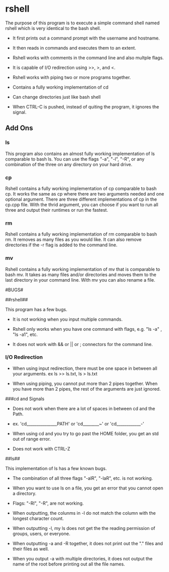 # rshell #

The purpose of this program is to execute a simple command shell named rshell which is very identical to the bash shell. 

* It first prints out a command prompt with the username and hostname. 

* It then reads in commands and executes them to an extent.

* Rshell works with comments in the command line and also multple flags.

* It is capable of I/O redirection using >>, >, and <.

* Rshell works with piping two or more  programs together.

* Contains a fully working implementation of cd

* Can change directories just like bash shell

* When CTRL-C is pushed, instead of quiting the program, it ignores the signal.

## Add Ons ##

### ls ###

This program also contains an almost fully working implementation of ls comparable to bash ls. You can use the flags "-a", "-l", "-R", or any combination of the three on any directory on your hard drive. 

### cp ###

Rshell contains a fully working implementation of cp comparable to bash cp. It works the same as cp where there are two arguments needed and one optional argument. There are three different implementations of cp in the cp.cpp file. With the thrid argument, you can choose if you want to run all three and output their runtimes or run the fastest.

### rm ###

Rshell contains a fully working implementation of rm comparable to bash rm. It removes as many files as you would like. It can also remove directories if the -r flag is added to the command line.

### mv ###

Rshell contains a fully working implementation of mv that is comparable to bash mv. It takes as many files and/or directories and moves them to the last directory in your command line. With mv you can also rename a file.

#BUGS#

##rshell##

This program has a few bugs. 

* It is not working when you input multiple commands. 

* Rshell only works when you have one command with flags, e.g. "ls -a" , "ls -a1", etc.

* It does not work with && or || or ; connectors for the command line.

### I/O Redirection ###

* When using input redirection, there must be one space in between all your arguments.
ex ls >> ls.txt, ls > ls.txt

* When using piping, you cannot put more than 2 pipes together. When you have more than 2 pipes, the rest of the arguments are just ignored.

###cd and Signals

* Does not work when there are a lot of spaces in between cd and the Path. 

* ex. 'cd_______________PATH' or 'cd________~' or 'cd____________-'

* When using cd and you try to go past the HOME folder, you get an std out of range error.

* Does not work with CTRL-Z

##ls##

This implementation of ls has a few known bugs.

* The combination of all three flags "-alR", "-laR", etc. is not working.

* When you want to use ls on a file, you get an error that you cannot open a directory.

* Flags: "-Rl", "-R", are not working.

* When outputting, the colunms in -l do not match the column with the longest character count.

* When outputting -l, my ls does not get the the reading permission of groups, users, or everyone.

* When outputting -a and -R together, it does not print out the "." files and their files as well.

* When you output -a with multiple directories, it does not output the name of the root before printing out all the file names. 
